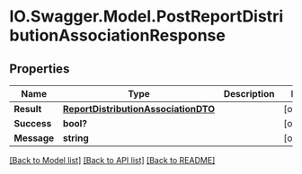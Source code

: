 # IO.Swagger.Model.PostReportDistributionAssociationResponse
## Properties

Name | Type | Description | Notes
------------ | ------------- | ------------- | -------------
**Result** | [**ReportDistributionAssociationDTO**](ReportDistributionAssociationDTO.md) |  | [optional] 
**Success** | **bool?** |  | [optional] 
**Message** | **string** |  | [optional] 

[[Back to Model list]](../README.md#documentation-for-models) [[Back to API list]](../README.md#documentation-for-api-endpoints) [[Back to README]](../README.md)

